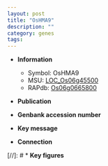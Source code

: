 ```yaml
---
layout: post
title: "OsHMA9"
description: ""
category: genes
tags: 
---
```


* **Information**  
    + Symbol: OsHMA9  
    + MSU: [LOC_Os06g45500](http://rice.uga.edu/cgi-bin/ORF_infopage.cgi?orf=LOC_Os06g45500)  
    + RAPdb: [Os06g0665800](http://rapdb.dna.affrc.go.jp/viewer/gbrowse_details/irgsp1?name=Os06g0665800)  

* **Publication**  

* **Genbank accession number**  

* **Key message**  

* **Connection**  

[//]: # * **Key figures**  



